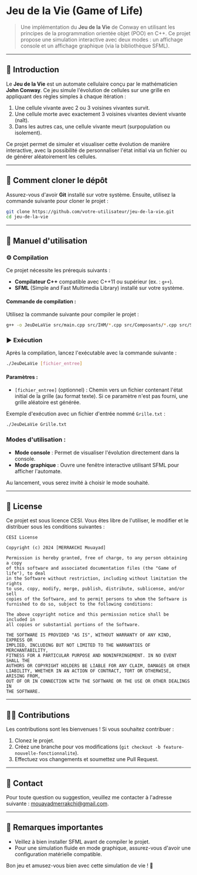 # Jeu de la Vie (Game of Life)

> Une implémentation du **Jeu de la Vie** de Conway en utilisant les principes de la programmation orientée objet (POO) en C++. Ce projet propose une simulation interactive avec deux modes : un affichage console et un affichage graphique (via la bibliothèque SFML).

---

## 🧩 Introduction

Le **Jeu de la Vie** est un automate cellulaire conçu par le mathématicien **John Conway**. Ce jeu simule l'évolution de cellules sur une grille en appliquant des règles simples à chaque itération :

1. Une cellule vivante avec 2 ou 3 voisines vivantes survit.
2. Une cellule morte avec exactement 3 voisines vivantes devient vivante (naît).
3. Dans les autres cas, une cellule vivante meurt (surpopulation ou isolement).

Ce projet permet de simuler et visualiser cette évolution de manière interactive, avec la possibilité de personnaliser l'état initial via un fichier ou de générer aléatoirement les cellules.

---

## 🚀 Comment cloner le dépôt

Assurez-vous d'avoir **Git** installé sur votre système. Ensuite, utilisez la commande suivante pour cloner le projet :

```bash
git clone https://github.com/votre-utilisateur/jeu-de-la-vie.git
cd jeu-de-la-vie
```

---

## 📖 Manuel d'utilisation

### ⚙️ Compilation

Ce projet nécessite les prérequis suivants :

- **Compilateur C++** compatible avec C++11 ou supérieur (ex. : `g++`).
- **SFML** (Simple and Fast Multimedia Library) installé sur votre système.

#### Commande de compilation :
Utilisez la commande suivante pour compiler le projet :

```bash
g++ -o JeuDeLaVie src/main.cpp src/IHM/*.cpp src/Composants/*.cpp src/Services/*.cpp -lsfml-graphics -lsfml-window -lsfml-system
```

### ▶️ Exécution

Après la compilation, lancez l'exécutable avec la commande suivante :

```bash
./JeuDeLaVie [fichier_entree]
```

#### Paramètres :
- `[fichier_entree]` (optionnel) : Chemin vers un fichier contenant l'état initial de la grille (au format texte). Si ce paramètre n'est pas fourni, une grille aléatoire est générée.

Exemple d'exécution avec un fichier d'entrée nommé `Grille.txt` :
```bash
./JeuDeLaVie Grille.txt
```

### Modes d'utilisation :
- **Mode console** : Permet de visualiser l'évolution directement dans la console.
- **Mode graphique** : Ouvre une fenêtre interactive utilisant SFML pour afficher l'automate.

Au lancement, vous serez invité à choisir le mode souhaité.

---

## 📜 License

Ce projet est sous licence CESI. Vous êtes libre de l'utiliser, le modifier et le distribuer sous les conditions suivantes :

```
CESI License

Copyright (c) 2024 [MERRAKCHI Mouayad]

Permission is hereby granted, free of charge, to any person obtaining a copy
of this software and associated documentation files (the "Game of life"), to deal
in the Software without restriction, including without limitation the rights
to use, copy, modify, merge, publish, distribute, sublicense, and/or sell
copies of the Software, and to permit persons to whom the Software is
furnished to do so, subject to the following conditions:

The above copyright notice and this permission notice shall be included in
all copies or substantial portions of the Software.

THE SOFTWARE IS PROVIDED "AS IS", WITHOUT WARRANTY OF ANY KIND, EXPRESS OR
IMPLIED, INCLUDING BUT NOT LIMITED TO THE WARRANTIES OF MERCHANTABILITY,
FITNESS FOR A PARTICULAR PURPOSE AND NONINFRINGEMENT. IN NO EVENT SHALL THE
AUTHORS OR COPYRIGHT HOLDERS BE LIABLE FOR ANY CLAIM, DAMAGES OR OTHER
LIABILITY, WHETHER IN AN ACTION OF CONTRACT, TORT OR OTHERWISE, ARISING FROM,
OUT OF OR IN CONNECTION WITH THE SOFTWARE OR THE USE OR OTHER DEALINGS IN
THE SOFTWARE.
```

---

## 👨‍💻 Contributions

Les contributions sont les bienvenues ! Si vous souhaitez contribuer :

1. Clonez le projet.
2. Créez une branche pour vos modifications (`git checkout -b feature-nouvelle-fonctionnalite`).
3. Effectuez vos changements et soumettez une Pull Request.

---

## 📧 Contact

Pour toute question ou suggestion, veuillez me contacter à l'adresse suivante : [mouayadmerrakchi@gmail.com](mailto:mouayadmerrakchi@gmail.com).

---

## 📝 Remarques importantes

- Veillez à bien installer SFML avant de compiler le projet.
- Pour une simulation fluide en mode graphique, assurez-vous d'avoir une configuration matérielle compatible.

Bon jeu et amusez-vous bien avec cette simulation de vie ! 🌟

